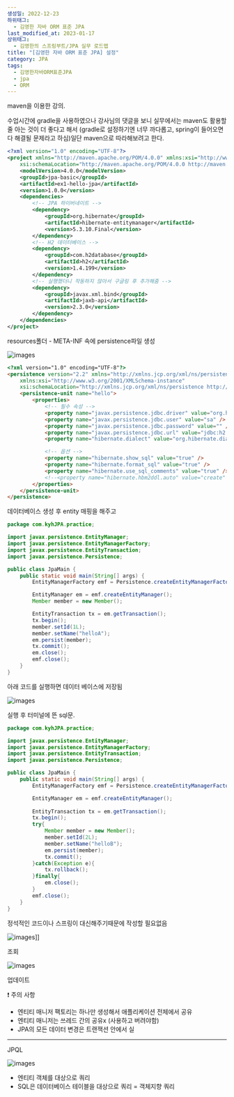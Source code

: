 ```yaml
---
생성일: 2022-12-23
하위태그:
  - 김영한 자바 ORM 표준 JPA
last_modified_at: 2023-01-17
상위태그:
  - 김영한의 스프링부트/JPA 실무 로드맵
title: "[김영한 자바 ORM 표준 JPA] 설정"
category: JPA
tags:
  - 김영한자바ORM표준JPA
  - jpa
  - ORM
---
```

maven을 이용한 강의.

수업시간에 gradle을 사용하였으나 강사님의 댓글을 보니 실무에서는 maven도 활용할 줄 아는 것이 더 좋다고 해서 (gradle로 설정하기엔 너무 까다롭고, spring이 들어오면 다 해결될 문제라고 하심)일단 maven으로 따라해보려고 한다.

```xml
<?xml version="1.0" encoding="UTF-8"?>
<project xmlns="http://maven.apache.org/POM/4.0.0" xmlns:xsi="http://www.w3.org/2001/XMLSchema-instance"
	xsi:schemaLocation="http://maven.apache.org/POM/4.0.0 http://maven.apache.org/xsd/maven-4.0.0.xsd">
	<modelVersion>4.0.0</modelVersion>
	<groupId>jpa-basic</groupId>
	<artifactId>ex1-hello-jpa</artifactId>
	<version>1.0.0</version>
	<dependencies>
		<!-- JPA 하이버네이트 -->
		<dependency>
			<groupId>org.hibernate</groupId>
			<artifactId>hibernate-entitymanager</artifactId>
			<version>5.3.10.Final</version>
		</dependency>
		<!-- H2 데이터베이스 -->
		<dependency>
			<groupId>com.h2database</groupId>
			<artifactId>h2</artifactId>
			<version>1.4.199</version>
		</dependency>
		<!-- 실행했더니 작동하지 않아서 구글링 후 추가해줌 -->
		<dependency>
			<groupId>javax.xml.bind</groupId>
			<artifactId>jaxb-api</artifactId>
			<version>2.3.0</version>
		</dependency>
	</dependencies>
</project>
```

resources폴더 - META-INF 속에 persistence파일 생성

![images](/assets/images/김영한ORM/IMG-20240908184536.png)

```html
<?xml version="1.0" encoding="UTF-8"?>
<persistence version="2.2" xmlns="http://xmlns.jcp.org/xml/ns/persistence"
    xmlns:xsi="http://www.w3.org/2001/XMLSchema-instance"
    xsi:schemaLocation="http://xmlns.jcp.org/xml/ns/persistence http://xmlns.jcp.org/xml/ns/persistence/persistence_2_2.xsd">
    <persistence-unit name="hello">
        <properties>
            <!-- 필수 속성 -->
            <property name="javax.persistence.jdbc.driver" value="org.h2.Driver" />
            <property name="javax.persistence.jdbc.user" value="sa" />
            <property name="javax.persistence.jdbc.password" value="" />
            <property name="javax.persistence.jdbc.url" value="jdbc:h2:tcp://localhost/~/test" />
            <property name="hibernate.dialect" value="org.hibernate.dialect.H2Dialect" />

            <!-- 옵션 -->
            <property name="hibernate.show_sql" value="true" />
            <property name="hibernate.format_sql" value="true" />
            <property name="hibernate.use_sql_comments" value="true" />
            <!--<property name="hibernate.hbm2ddl.auto" value="create" />-->
        </properties>
    </persistence-unit>
</persistence>
```

  

데이터베이스 생성 후 entity 매핑을 해주고

```java
package com.kyhJPA.practice;

import javax.persistence.EntityManager;
import javax.persistence.EntityManagerFactory;
import javax.persistence.EntityTransaction;
import javax.persistence.Persistence;

public class JpaMain {
    public static void main(String[] args) {
        EntityManagerFactory emf = Persistence.createEntityManagerFactory("hello");

        EntityManager em = emf.createEntityManager();
        Member member = new Member();

        EntityTransaction tx = em.getTransaction();
        tx.begin();
        member.setId(1L);
        member.setName("helloA");
        em.persist(member);
        tx.commit();
        em.close();
        emf.close();
    }
}
```

아래 코드를 실행하면 데이터 베이스에 저장됨

![images](/assets/images/김영한ORM/IMG-20240908184536-1.png)

실행 후 터미널에 뜬 sql문.

```java
package com.kyhJPA.practice;

import javax.persistence.EntityManager;
import javax.persistence.EntityManagerFactory;
import javax.persistence.EntityTransaction;
import javax.persistence.Persistence;

public class JpaMain {
    public static void main(String[] args) {
        EntityManagerFactory emf = Persistence.createEntityManagerFactory("hello");

        EntityManager em = emf.createEntityManager();
        
        EntityTransaction tx = em.getTransaction();
        tx.begin();
        try{
            Member member = new Member();
            member.setId(2L);
            member.setName("helloB");
            em.persist(member);
            tx.commit();
        }catch(Exception e){
            tx.rollback();
        }finally{
            em.close();
        }
        emf.close();
    }
}
```

정석적인 코드이나 스프링이 대신해주기때문에 작성할 필요없음

![images](/assets/images/김영한ORM/IMG-20240908184536-2.png)]]

조회

![images](/assets/images/김영한ORM/IMG-20240908184536-3.png)

업데이트

❗ 주의 사항

- 엔티티 매니저 팩토리는 하나만 생성해서 애플리케이션 전체에서 공유
- 엔티티 매니저는 쓰레드 간의 공유x (사용하고 버려야함)
- JPA의 모든 데이터 변경은 트랜잭션 안에서 실

---

JPQL

![images](/assets/images/김영한ORM/IMG-20240908184536-4.png)

- 엔티티 객체를 대상으로 쿼리
- SQL은 데이터베이스 테이블을 대상으로 쿼리 = 객체지향 쿼리
